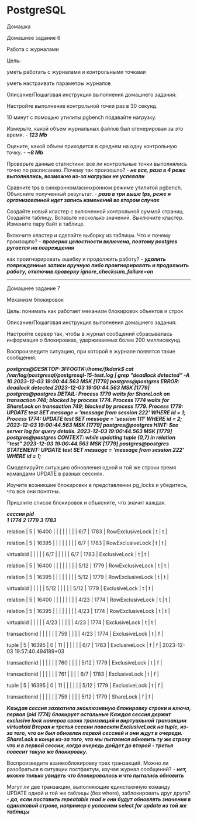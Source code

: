 # PostgreSQL
Домашка

Домашнее задание 6 


Работа с журналами

Цель:

уметь работать с журналами и контрольными точками

уметь настраивать параметры журналов


Описание/Пошаговая инструкция выполнения домашнего задания:

Настройте выполнение контрольной точки раз в 30 секунд.

10 минут c помощью утилиты pgbench подавайте нагрузку.

Измерьте, какой объем журнальных файлов был сгенерирован за это время. - ***123 Mb***

Оцените, какой объем приходится в среднем на одну контрольную точку. - ***~8 Mb***

Проверьте данные статистики: все ли контрольные точки выполнялись точно по расписанию. Почему так произошло? - ***не все, раза в 4 реже выполнялись, возможно из-за нагрузки не успевали***

Сравните tps в синхронном/асинхронном режиме утилитой pgbench. Объясните полученный результат. - ***раза в три выше tps, реже и организованней идет запись изменений во втором случае***

Создайте новый кластер с включенной контрольной суммой страниц. Создайте таблицу. Вставьте несколько значений. Выключите кластер. Измените пару байт в таблице. 

Включите кластер и сделайте выборку из таблицы. Что и почему произошло? - ***проверка целостности включена, поэтому postgres ругается на повреждения***

как проигнорировать ошибку и продолжить работу? - ***удалить поврежденные записи вручную либо проигнорировать и продолжить работу, отключив проверку ignore_checksum_failure=on***

_________________________________________________


Домашнее задание 7

Механизм блокировок

Цель: понимать как работает механизм блокировок объектов и строк


Описание/Пошаговая инструкция выполнения домашнего задания:

Настройте сервер так, чтобы в журнал сообщений сбрасывалась информация о блокировках, удерживаемых более 200 миллисекунд. 

Воспроизведите ситуацию, при которой в журнале появятся такие сообщения.

***postgres@DESKTOP-3FFOGTK:/home/fkdark$ cat /var/log/postgresql/postgresql-15-test.log | grep "deadlock detected" -A 10
2023-12-03 19:00:44.563 MSK [1779] postgres@postgres ERROR:  deadlock detected
2023-12-03 19:00:44.563 MSK [1779] postgres@postgres DETAIL:  Process 1779 waits for ShareLock on transaction 748; blocked by process 1774.
        Process 1774 waits for ShareLock on transaction 749; blocked by process 1779.
        Process 1779: UPDATE test SET message = 'message from session 222' WHERE id = 1;
        Process 1774: UPDATE test SET message = 'session 111' WHERE id = 2;
2023-12-03 19:00:44.563 MSK [1779] postgres@postgres HINT:  See server log for query details.
2023-12-03 19:00:44.563 MSK [1779] postgres@postgres CONTEXT:  while updating tuple (0,7) in relation "test"
2023-12-03 19:00:44.563 MSK [1779] postgres@postgres STATEMENT:  UPDATE test SET message = 'message from session 222' WHERE id = 1;***

Смоделируйте ситуацию обновления одной и той же строки тремя командами UPDATE в разных сессиях. 

Изучите возникшие блокировки в представлении pg_locks и убедитесь, что все они понятны. 

Пришлите список блокировок и объясните, что значит каждая.

***сессия pid	
1	   1774	
2	   1779	
3	   1783***

 relation      |        5 |    16400 |      |       |            |               |         |       |          | 6/7                | 1783 | RowExclusiveLock | t       | t        |

 relation      |        5 |    16395 |      |       |            |               |         |       |          | 6/7                | 1783 | RowExclusiveLock | t       | t        |

 virtualxid    |          |          |      |       | 6/7        |               |         |       |          | 6/7                | 1783 | ExclusiveLock    | t       | t        |

 relation      |        5 |    16400 |      |       |            |               |         |       |          | 5/12               | 1779 | RowExclusiveLock | t       | t        |

 relation      |        5 |    16395 |      |       |            |               |         |       |          | 5/12               | 1779 | RowExclusiveLock | t       | t        |

 virtualxid    |          |          |      |       | 5/12       |               |         |       |          | 5/12               | 1779 | ExclusiveLock    | t       | t        |

 relation      |        5 |    16400 |      |       |            |               |         |       |          | 4/23               | 1774 | RowExclusiveLock | t       | t        |

 relation      |        5 |    16395 |      |       |            |               |         |       |          | 4/23               | 1774 | RowExclusiveLock | t       | t        |

 virtualxid    |          |          |      |       | 4/23       |               |         |       |          | 4/23               | 1774 | ExclusiveLock    | t       | t        |

 transactionid |          |          |      |       |            |           759 |         |       |          | 4/23               | 1774 | ExclusiveLock    | t       | f        |

 tuple         |        5 |    16395 |    0 |    11 |            |               |         |       |          | 6/7                | 1783 | ExclusiveLock    | f       | f        | 2023-12-03 19:57:40.494189+03
 
 transactionid |          |          |      |       |            |           760 |         |       |          | 5/12               | 1779 | ExclusiveLock    | t       | f        |

 transactionid |          |          |      |       |            |           761 |         |       |          | 6/7                | 1783 | ExclusiveLock    | t       | f        |

 tuple         |        5 |    16395 |    0 |    11 |            |               |         |       |          | 5/12               | 1779 | ExclusiveLock    | t       | f        |

 transactionid |          |          |      |       |            |           759 |         |       |          | 5/12               | 1779 | ShareLock        | f       | f        |

***Каждая сессия захватила эксклюзивную блокировку строки и ключа, первая (pid 1774) блокирует остальные
Каждая сессия держит exclusive lock номеров своих транзакций и виртуальной транзакции virtualxid
Вторая и третья сессии повесили ExclusiveLock на tuple, из-за того, что он был обновлен первой сессией и они ждут в очереди.
ShareLock в конце из-за того, что мы пытаемся обновить ту же строку что и в первой сессии, когда очередь дойдет до второй - третья повесит такую же блокировку.***

Воспроизведите взаимоблокировку трех транзакций. Можно ли разобраться в ситуации постфактум, изучая журнал сообщений? - ***нет, можно только увидеть что блокировалось и что пытались обновить***

Могут ли две транзакции, выполняющие единственную команду UPDATE одной и той же таблицы (без where), заблокировать друг друга? - ***да, если поставить repeatable read и они будут обновлять значения в одинаковой строке, например с условием select for update из той же таблицы***
